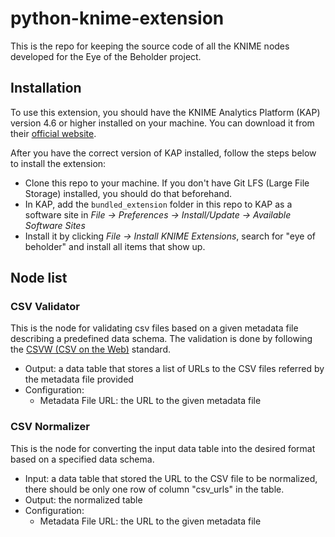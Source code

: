 # python-knime-extension

This is the repo for keeping the source code of all the KNIME nodes developed for the Eye of the Beholder project.

## Installation

To use this extension, you should have the KNIME Analytics Platform (KAP) version 4.6 or higher installed on your machine. You can download it from their [official website](https://www.knime.com/downloads).

After you have the correct version of KAP installed, follow the steps below to install the extension:
- Clone this repo to your machine.
If you don't have Git LFS (Large File Storage) installed, you should do that beforehand.
- In KAP, add the `bundled_extension` folder in this repo to KAP as a software site in *File → Preferences → Install/Update → Available Software Sites*
- Install it by clicking *File → Install KNIME Extensions*, search for "eye of beholder" and install all items that show up.

## Node list

### CSV Validator

This is the node for validating csv files based on a given metadata file describing a predefined data schema. The validation is done by following the [CSVW (CSV on the Web)](https://www.w3.org/TR/tabular-data-primer/) standard.

- Output: a data table that stores a list of URLs to the CSV files referred by the metadata file provided
- Configuration:
    - Metadata File URL: the URL to the given metadata file

### CSV Normalizer

This is the node for converting the input data table into the desired format based on a specified data schema.

- Input: a data table that stored the URL to the CSV file to be normalized, there should be only one row of column "csv_urls" in the table.
- Output: the normalized table
- Configuration:
    - Metadata File URL: the URL to the given metadata file

